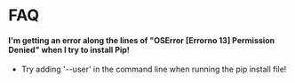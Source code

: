 # FAQ

#### I'm getting an error along the lines of "OSError [Errorno 13] Permission Denied" when I try to install Pip!
* Try adding '--user' in the command line when running the pip install file!

